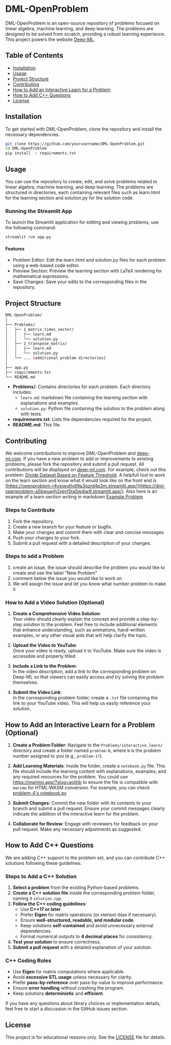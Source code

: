 # DML-OpenProblem

DML-OpenProblem is an open-source repository of problems focused on linear algebra, machine learning, and deep learning. The problems are designed to be solved from scratch, providing a robust learning experience. This project powers the website [Deep-ML](https://www.deep-ml.com/).

## Table of Contents

- [Installation](#installation)
- [Usage](#usage)
- [Project Structure](#project-structure)
- [Contributing](#contributing)
- [How to Add an Interactive Learn for a Problem](#how-to-add-an-interactive-learn-for-a-problem)
- [How to Add C++ Questions](#how-to-add-c-questions)
- [License](#license)

## Installation

To get started with DML-OpenProblem, clone the repository and install the necessary dependencies.

```sh
git clone https://github.com/yourusername/DML-OpenProblem.git
cd DML-OpenProblem
pip install -r requirements.txt
```
## Usage
You can use the repository to create, edit, and solve problems related to linear algebra, machine learning, and deep learning. The problems are structured in directories, each containing relevant files such as learn.html for the learning section and solution.py for the solution code.

### Running the Streamlit App

To launch the Streamlit application for editing and viewing problems, use the following command:

```sh
streamlit run app.py
```

#### Features
- Problem Editor: Edit the learn.html and solution.py files for each problem using a web-based code editor.
- Preview Section: Preview the learning section with LaTeX rendering for mathematical expressions.
- Save Changes: Save your edits to the corresponding files in the repository.

## Project Structure
```sh
DML-OpenProblem/
│
├── Problems/
│   ├── 1_matrix_times_vector/
│   │   ├── learn.md
│   │   └── solution.py
│   ├── 2_transpose_matrix/
│   │   ├── learn.md
│   │   └── solution.py
│   └── ... (additional problem directories)
│
├── app.py
├── requirements.txt
└── README.md
```
- **Problems/**: Contains directories for each problem. Each directory includes:
  - `learn.md`: markdown file containing the learning section with explanations and examples.
  - `solution.py`: Python file containing the solution to the problem along with tests.
- **requirements.txt**: Lists the dependencies required for the project.
- **README.md**: This file.

## Contributing

We welcome contributions to improve DML-OpenProblem and [deep-ml.com](https://www.deep-ml.com). If you have a new problem to add or improvements to existing problems, please fork the repository and submit a pull request. All contributions will be displayed on [deep-ml.com](https://www.deep-ml.com). For example, check out this problem: [Divide Dataset Based on Feature Threshold](https://www.deep-ml.com/problem/Divide%20Dataset%20Based%20on%20Feature%20Threshold). A helpfull tool to work on the learn section and know what it would look like on the front end is [https://openproblem-r4vsjwuthdl9a3qzrd4p3m.streamlit.app/](https://dml-openproblem-a5bwuwjh2xeyt5ta5wdiw9.streamlit.app/). Also here is an example of a learn section writing in markdown [Example Problem](https://github.com/Open-Deep-ML/DML-OpenProblem/tree/main/example_problem)


### Steps to Contribute

1. Fork the repository.
2. Create a new branch for your feature or bugfix.
3. Make your changes and commit them with clear and concise messages.
4. Push your changes to your fork.
5. Submit a pull request with a detailed description of your changes.

### Steps to add a Problem
1. create an issue, the issue should describe the problem you would like to create and use the label "New Problem"
2. comment below the issue you would like to work on
3. We will assign the issue and let you know what number problem to make it

### How to Add a Video Solution (Optional)

1. **Create a Comprehensive Video Solution**:  
   Your video should clearly explain the concept and provide a step-by-step solution to the problem. Feel free to include additional elements that enhance understanding, such as animations, hand-written examples, or any other visual aids that will help clarify the topic.

2. **Upload the Video to YouTube**:  
   Once your video is ready, upload it to YouTube. Make sure the video is accessible and properly titled.

3. **Include a Link to the Problem**:  
   In the video description, add a link to the corresponding problem on Deep-ML so that viewers can easily access and try solving the problem themselves.
   
5. **Submit the Video Link**:  
In the corresponding problem folder, create a `.txt` file containing the link to your YouTube video. This will help us easily reference your solution.

## How to Add an Interactive Learn for a Problem (Optional)

1. **Create a Problem Folder**: Navigate to the `Problems/interactive_learn/` directory and create a folder named `problem-N`, where `N` is the problem number assigned to you (e.g., `problem-17`).

2. **Add Learning Materials**: Inside the folder, create a `notebook.py` file. This file should include the learning content with explanations, examples, and any required resources for the problem. You could use https://marimo.app/?slug=aojjhb to ensure the file is compatible with `marimo` for HTML-WASM conversion. For example, you can check [problem-4's notebook.py](Problems/interactive_learn/problem-4/notebook.py)

3. **Submit Changes**: Commit the new folder with its contents to your branch and submit a pull request. Ensure your commit messages clearly indicate the addition of the interactive learn for the problem.

4. **Collaborate for Review**: Engage with reviewers for feedback on your pull request. Make any necessary adjustments as suggested.
## How to Add C++ Questions

We are adding C++ support to the problem set, and you can contribute C++ solutions following these guidelines.

### Steps to Add a C++ Solution

1. **Select a problem** from the existing Python-based problems.
2. **Create a C++ solution file** inside the corresponding problem folder, naming it `solution.cpp`.
3. **Follow the C++ coding guidelines**:
   - Use **C++17 or later**.
   - Prefer **Eigen** for matrix operations (or xtensor-blas if necessary).
   - Ensure **well-structured, readable, and modular code**.
   - Keep solutions **self-contained** and avoid unnecessary external dependencies.
   - Format numerical outputs to **4 decimal places** for consistency.
4. **Test your solution** to ensure correctness.
5. **Submit a pull request** with a detailed explanation of your solution.

### C++ Coding Rules

- Use **Eigen** for matrix computations where applicable.
- Avoid **excessive STL usage** unless necessary for clarity.
- Prefer **pass-by-reference** over pass-by-value to improve performance.
- Ensure **error handling** without crashing the program.
- Keep solutions **deterministic** and **efficient**.

If you have any questions about library choices or implementation details, feel free to start a discussion in the GitHub issues section.

## License

This project is for educational reasons only. See the [LICENSE](LICENSE) file for details.
